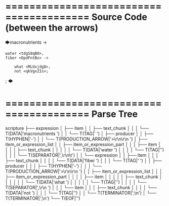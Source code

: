 ========================================
Source Code (between the arrows)
========================================

🡆macronutrients <eQxYylc3> ->

    water <tdgS8qBO>,
	fiber <OpdFntBx> ->

        what <MLUxjdg8>,
        not <qkVgxZIs>;
;
🡄

========================================
Parse Tree
========================================

scripture
├── expression
│   ├── item
│   │   ├── text_chunk
│   │   │   └── T(DATA|'macronutrients ')
│   │   └── T(TAG|'<eQxYylc3> ')
│   ├── producer
│   │   ├── T(HYPHEN|'-')
│   │   └── T(PRODUCTION_ARROW|'>\r\n\r\n    ')
│   ├── item_or_expression_list
│   │   ├── item_or_expression_part
│   │   │   ├── item
│   │   │   │   ├── text_chunk
│   │   │   │   │   └── T(DATA|'water ')
│   │   │   │   └── T(TAG|'<tdgS8qBO>')
│   │   │   └── T(SEPARATOR|',\r\n\t')
│   │   └── expression
│   │       ├── item
│   │       │   ├── text_chunk
│   │       │   │   └── T(DATA|'fiber ')
│   │       │   └── T(TAG|'<OpdFntBx> ')
│   │       ├── producer
│   │       │   ├── T(HYPHEN|'-')
│   │       │   └── T(PRODUCTION_ARROW|'>\r\n\r\n        ')
│   │       ├── item_or_expression_list
│   │       │   ├── item_or_expression_part
│   │       │   │   ├── item
│   │       │   │   │   ├── text_chunk
│   │       │   │   │   │   └── T(DATA|'what ')
│   │       │   │   │   └── T(TAG|'<MLUxjdg8>')
│   │       │   │   └── T(SEPARATOR|',\r\n        ')
│   │       │   └── item
│   │       │       ├── text_chunk
│   │       │       │   └── T(DATA|'not ')
│   │       │       └── T(TAG|'<qkVgxZIs>')
│   │       └── T(TERMINATOR|';\n')
│   └── T(TERMINATOR|';\n')
└── T(EOF|'<EOF>')
